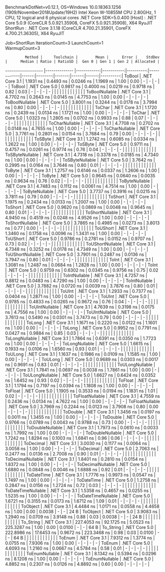 
BenchmarkDotNet=v0.12.1, OS=Windows 10.0.18363.1256 (1909/November2018Update/19H2)
Intel Xeon W-10855M CPU 2.80GHz, 1 CPU, 12 logical and 6 physical cores
.NET Core SDK=5.0.400
  [Host]   : .NET Core 5.0.9 (CoreCLR 5.0.921.35908, CoreFX 5.0.921.35908), X64 RyuJIT
  ShortRun : .NET Core 3.1.18 (CoreCLR 4.700.21.35901, CoreFX 4.700.21.36305), X64 RyuJIT

Job=ShortRun  IterationCount=3  LaunchCount=1  
WarmupCount=3  

             Method |     Toolchain |        Mean |      Error |    StdDev |      Median | Ratio | RatioSD |  Gen 0 | Gen 1 | Gen 2 | Allocated |
------------------- |-------------- |------------:|-----------:|----------:|------------:|------:|--------:|-------:|------:|------:|----------:|
             ToBool | .NET Core 3.1 |   1.1931 ns |  0.4493 ns | 0.0246 ns |   1.1969 ns |  1.00 |    0.00 |      - |     - |     - |         - |
             ToBool | .NET Core 5.0 |   0.9817 ns |  0.4000 ns | 0.0219 ns |   0.9718 ns |  0.82 |    0.03 |      - |     - |     - |         - |
                    |               |             |            |           |             |       |         |        |       |       |           |
     ToBoolNullable | .NET Core 3.1 |   4.7702 ns |  0.2643 ns | 0.0145 ns |   4.7753 ns |  1.00 |    0.00 |      - |     - |     - |         - |
     ToBoolNullable | .NET Core 5.0 |   3.8001 ns |  0.3244 ns | 0.0178 ns |   3.7994 ns |  0.80 |    0.00 |      - |     - |     - |         - |
                    |               |             |            |           |             |       |         |        |       |       |           |
             ToChar | .NET Core 3.1 |   1.1720 ns |  0.2439 ns | 0.0134 ns |   1.1721 ns |  1.00 |    0.00 |      - |     - |     - |         - |
             ToChar | .NET Core 5.0 |   1.0323 ns |  1.2805 ns | 0.0702 ns |   0.9933 ns |  0.88 |    0.07 |      - |     - |     - |         - |
                    |               |             |            |           |             |       |         |        |       |       |           |
     ToCharNullable | .NET Core 3.1 |   4.7708 ns |  0.2702 ns | 0.0148 ns |   4.7655 ns |  1.00 |    0.00 |      - |     - |     - |         - |
     ToCharNullable | .NET Core 5.0 |   3.7761 ns |  0.2801 ns | 0.0154 ns |   3.7684 ns |  0.79 |    0.00 |      - |     - |     - |         - |
                    |               |             |            |           |             |       |         |        |       |       |           |
            ToSByte | .NET Core 3.1 |   1.2742 ns |  0.6085 ns | 0.0334 ns |   1.2622 ns |  1.00 |    0.00 |      - |     - |     - |         - |
            ToSByte | .NET Core 5.0 |   0.9711 ns |  0.4757 ns | 0.0261 ns |   0.9774 ns |  0.76 |    0.04 |      - |     - |     - |         - |
                    |               |             |            |           |             |       |         |        |       |       |           |
    ToSByteNullable | .NET Core 3.1 |   4.7318 ns |  0.3378 ns | 0.0185 ns |   4.7340 ns |  1.00 |    0.00 |      - |     - |     - |         - |
    ToSByteNullable | .NET Core 5.0 |   3.7642 ns |  0.2995 ns | 0.0164 ns |   3.7646 ns |  0.80 |    0.01 |      - |     - |     - |         - |
                    |               |             |            |           |             |       |         |        |       |       |           |
             ToByte | .NET Core 3.1 |   1.2757 ns |  0.6146 ns | 0.0337 ns |   1.2606 ns |  1.00 |    0.00 |      - |     - |     - |         - |
             ToByte | .NET Core 5.0 |   0.9645 ns |  0.0640 ns | 0.0035 ns |   0.9634 ns |  0.76 |    0.02 |      - |     - |     - |         - |
                    |               |             |            |           |             |       |         |        |       |       |           |
     ToByteNullable | .NET Core 3.1 |   4.7483 ns |  0.1112 ns | 0.0061 ns |   4.7514 ns |  1.00 |    0.00 |      - |     - |     - |         - |
     ToByteNullable | .NET Core 5.0 |   3.7737 ns |  0.3916 ns | 0.0215 ns |   3.7811 ns |  0.79 |    0.00 |      - |     - |     - |         - |
                    |               |             |            |           |             |       |         |        |       |       |           |
            ToShort | .NET Core 3.1 |   1.1975 ns |  0.2434 ns | 0.0133 ns |   1.2007 ns |  1.00 |    0.00 |      - |     - |     - |         - |
            ToShort | .NET Core 5.0 |   0.9620 ns |  0.0869 ns | 0.0048 ns |   0.9645 ns |  0.80 |    0.01 |      - |     - |     - |         - |
                    |               |             |            |           |             |       |         |        |       |       |           |
    ToShortNullable | .NET Core 3.1 |   4.9450 ns |  0.4519 ns | 0.0248 ns |   4.9526 ns |  1.00 |    0.00 |      - |     - |     - |         - |
    ToShortNullable | .NET Core 5.0 |   3.7865 ns |  0.4985 ns | 0.0273 ns |   3.8013 ns |  0.77 |    0.00 |      - |     - |     - |         - |
                    |               |             |            |           |             |       |         |        |       |       |           |
           ToUShort | .NET Core 3.1 |   1.3460 ns |  0.1758 ns | 0.0096 ns |   1.3431 ns |  1.00 |    0.00 |      - |     - |     - |         - |
           ToUShort | .NET Core 5.0 |   0.9786 ns |  0.2781 ns | 0.0152 ns |   0.9707 ns |  0.73 |    0.02 |      - |     - |     - |         - |
                    |               |             |            |           |             |       |         |        |       |       |           |
   ToUShortNullable | .NET Core 3.1 |   4.7348 ns |  0.3252 ns | 0.0178 ns |   4.7349 ns |  1.00 |    0.00 |      - |     - |     - |         - |
   ToUShortNullable | .NET Core 5.0 |   3.7901 ns |  0.2487 ns | 0.0136 ns |   3.7947 ns |  0.80 |    0.01 |      - |     - |     - |         - |
                    |               |             |            |           |             |       |         |        |       |       |           |
              ToInt | .NET Core 3.1 |   1.3081 ns |  1.2487 ns | 0.0684 ns |   1.2828 ns |  1.00 |    0.00 |      - |     - |     - |         - |
              ToInt | .NET Core 5.0 |   0.9759 ns |  0.6302 ns | 0.0345 ns |   0.9756 ns |  0.75 |    0.02 |      - |     - |     - |         - |
                    |               |             |            |           |             |       |         |        |       |       |           |
      ToIntNullable | .NET Core 3.1 |   4.7257 ns |  0.8812 ns | 0.0483 ns |   4.7290 ns |  1.00 |    0.00 |      - |     - |     - |         - |
      ToIntNullable | .NET Core 5.0 |   3.7882 ns |  0.0720 ns | 0.0039 ns |   3.7876 ns |  0.80 |    0.01 |      - |     - |     - |         - |
                    |               |             |            |           |             |       |         |        |       |       |           |
             ToUInt | .NET Core 3.1 |   1.2933 ns |  0.7377 ns | 0.0404 ns |   1.2871 ns |  1.00 |    0.00 |      - |     - |     - |         - |
             ToUInt | .NET Core 5.0 |   0.9785 ns |  0.4833 ns | 0.0265 ns |   0.9672 ns |  0.76 |    0.04 |      - |     - |     - |         - |
                    |               |             |            |           |             |       |         |        |       |       |           |
     ToUIntNullable | .NET Core 3.1 |   4.7639 ns |  0.3198 ns | 0.0175 ns |   4.7556 ns |  1.00 |    0.00 |      - |     - |     - |         - |
     ToUIntNullable | .NET Core 5.0 |   3.7613 ns |  0.5490 ns | 0.0301 ns |   3.7473 ns |  0.79 |    0.00 |      - |     - |     - |         - |
                    |               |             |            |           |             |       |         |        |       |       |           |
             ToLong | .NET Core 3.1 |   1.1671 ns |  0.2220 ns | 0.0122 ns |   1.1601 ns |  1.00 |    0.00 |      - |     - |     - |         - |
             ToLong | .NET Core 5.0 |   0.9952 ns |  0.7791 ns | 0.0427 ns |   0.9884 ns |  0.85 |    0.03 |      - |     - |     - |         - |
                    |               |             |            |           |             |       |         |        |       |       |           |
     ToLongNullable | .NET Core 3.1 |   1.7864 ns |  0.6391 ns | 0.0350 ns |   1.7723 ns |  1.00 |    0.00 |      - |     - |     - |         - |
     ToLongNullable | .NET Core 5.0 |   1.6615 ns |  0.1933 ns | 0.0106 ns |   1.6560 ns |  0.93 |    0.01 |      - |     - |     - |         - |
                    |               |             |            |           |             |       |         |        |       |       |           |
            ToULong | .NET Core 3.1 |   1.1637 ns |  0.1986 ns | 0.0109 ns |   1.1585 ns |  1.00 |    0.00 |      - |     - |     - |         - |
            ToULong | .NET Core 5.0 |   0.9689 ns |  0.0303 ns | 0.0017 ns |   0.9691 ns |  0.83 |    0.01 |      - |     - |     - |         - |
                    |               |             |            |           |             |       |         |        |       |       |           |
    ToULongNullable | .NET Core 3.1 |   1.7841 ns |  0.0697 ns | 0.0038 ns |   1.7861 ns |  1.00 |    0.00 |      - |     - |     - |         - |
    ToULongNullable | .NET Core 5.0 |   1.6627 ns |  0.6424 ns | 0.0352 ns |   1.6452 ns |  0.93 |    0.02 |      - |     - |     - |         - |
                    |               |             |            |           |             |       |         |        |       |       |           |
            ToFloat | .NET Core 3.1 |   1.1794 ns |  0.7197 ns | 0.0394 ns |   1.1808 ns |  1.00 |    0.00 |      - |     - |     - |         - |
            ToFloat | .NET Core 5.0 |   1.1905 ns |  0.3533 ns | 0.0194 ns |   1.1831 ns |  1.01 |    0.02 |      - |     - |     - |         - |
                    |               |             |            |           |             |       |         |        |       |       |           |
    ToFloatNullable | .NET Core 3.1 |   4.7559 ns |  0.2436 ns | 0.0134 ns |   4.7622 ns |  1.00 |    0.00 |      - |     - |     - |         - |
    ToFloatNullable | .NET Core 5.0 |   3.7969 ns |  0.2244 ns | 0.0123 ns |   3.7908 ns |  0.80 |    0.00 |      - |     - |     - |         - |
                    |               |             |            |           |             |       |         |        |       |       |           |
           ToDouble | .NET Core 3.1 |   1.3456 ns |  0.0197 ns | 0.0011 ns |   1.3455 ns |  1.00 |    0.00 |      - |     - |     - |         - |
           ToDouble | .NET Core 5.0 |   0.9766 ns |  0.0789 ns | 0.0043 ns |   0.9788 ns |  0.73 |    0.00 |      - |     - |     - |         - |
                    |               |             |            |           |             |       |         |        |       |       |           |
   ToDoubleNullable | .NET Core 3.1 |   1.7973 ns |  0.0610 ns | 0.0033 ns |   1.7992 ns |  1.00 |    0.00 |      - |     - |     - |         - |
   ToDoubleNullable | .NET Core 5.0 |   1.7242 ns |  1.8294 ns | 0.1003 ns |   1.6841 ns |  0.96 |    0.06 |      - |     - |     - |         - |
                    |               |             |            |           |             |       |         |        |       |       |           |
          ToDecimal | .NET Core 3.1 |   3.0030 ns |  0.1177 ns | 0.0064 ns |   3.0058 ns |  1.00 |    0.00 |      - |     - |     - |         - |
          ToDecimal | .NET Core 5.0 |   2.7063 ns |  0.2477 ns | 0.0136 ns |   2.7008 ns |  0.90 |    0.01 |      - |     - |     - |         - |
                    |               |             |            |           |             |       |         |        |       |       |           |
  ToDecimalNullable | .NET Core 3.1 |   1.8401 ns |  0.2810 ns | 0.0154 ns |   1.8372 ns |  1.00 |    0.00 |      - |     - |     - |         - |
  ToDecimalNullable | .NET Core 5.0 |   1.6880 ns |  0.0848 ns | 0.0046 ns |   1.6888 ns |  0.92 |    0.01 |      - |     - |     - |         - |
                    |               |             |            |           |             |       |         |        |       |       |           |
         ToDateTime | .NET Core 3.1 |   1.7776 ns |  0.9973 ns | 0.0547 ns |   1.7497 ns |  1.00 |    0.00 |      - |     - |     - |         - |
         ToDateTime | .NET Core 5.0 |   1.2758 ns |  0.2847 ns | 0.0156 ns |   1.2724 ns |  0.72 |    0.03 |      - |     - |     - |         - |
                    |               |             |            |           |             |       |         |        |       |       |           |
 ToDateTimeNullable | .NET Core 3.1 |   1.5358 ns |  0.4657 ns | 0.0255 ns |   1.5235 ns |  1.00 |    0.00 |      - |     - |     - |         - |
 ToDateTimeNullable | .NET Core 5.0 |   1.6721 ns |  0.3155 ns | 0.0173 ns |   1.6712 ns |  1.09 |    0.01 |      - |     - |     - |         - |
                    |               |             |            |           |             |       |         |        |       |       |           |
           ToObject | .NET Core 3.1 |   4.4484 ns |  1.0171 ns | 0.0558 ns |   4.4658 ns |  1.00 |    0.00 | 0.0038 |     - |     - |      24 B |
           ToObject | .NET Core 5.0 |   3.9083 ns |  1.2940 ns | 0.0709 ns |   3.9148 ns |  0.88 |    0.03 | 0.0038 |     - |     - |      24 B |
                    |               |             |            |           |             |       |         |        |       |       |           |
          To_String | .NET Core 3.1 | 227.4053 ns | 92.1725 ns | 5.0523 ns | 225.3287 ns |  1.00 |    0.00 | 0.0100 |     - |     - |      64 B |
          To_String | .NET Core 5.0 | 222.8986 ns | 17.6453 ns | 0.9672 ns | 223.3468 ns |  0.98 |    0.03 | 0.0100 |     - |     - |      64 B |
                    |               |             |            |           |             |       |         |        |       |       |           |
             ToEnum | .NET Core 3.1 |   7.9312 ns |  1.3774 ns | 0.0755 ns |   7.9306 ns |  1.00 |    0.00 |      - |     - |     - |         - |
             ToEnum | .NET Core 5.0 |   4.6093 ns |  1.2160 ns | 0.0667 ns |   4.5784 ns |  0.58 |    0.01 |      - |     - |     - |         - |
                    |               |             |            |           |             |       |         |        |       |       |           |
     ToEnumNullable | .NET Core 3.1 |   8.1342 ns |  0.5394 ns | 0.0296 ns |   8.1208 ns |  1.00 |    0.00 |      - |     - |     - |         - |
     ToEnumNullable | .NET Core 5.0 |   4.8852 ns |  0.2307 ns | 0.0126 ns |   4.8892 ns |  0.60 |    0.00 |      - |     - |     - |         - |
